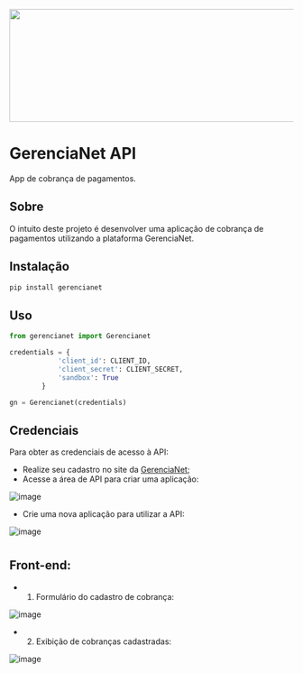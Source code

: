 <p align="center">
  <img width="600" height="200" src="https://gerencianet.com.br/wp-content/themes/Gerencianet/assets/images/portal-da-marca/versoes-da-marca/horizontal/h-p-positivo.png">
</p>

# GerenciaNet API
App de cobrança de pagamentos.

## Sobre
O intuito deste projeto é desenvolver uma aplicação de cobrança de pagamentos utilizando a plataforma GerenciaNet.

## Instalação
```bash
pip install gerencianet
```

## Uso
```python
from gerencianet import Gerencianet

credentials = {
            'client_id': CLIENT_ID,
            'client_secret': CLIENT_SECRET,
            'sandbox': True
        }

gn = Gerencianet(credentials)
```

## Credenciais

Para obter as credenciais de acesso à API:
  - Realize seu cadastro no site da [GerenciaNet](http://gerencianet.com.br/);
  - Acesse a área de API para criar uma aplicação:

  ![image](https://user-images.githubusercontent.com/67582983/143181751-6cf6c9f0-8e69-4d7b-a6a2-94322c621a8e.png)

  
  - Crie uma nova aplicação para utilizar a API:
  
  ![image](https://user-images.githubusercontent.com/67582983/143181386-cfc305ba-1760-4b6f-abf9-8eadce8c1db2.png)

#
## Front-end:
- 1. Formulário do cadastro de cobrança:

![image](https://user-images.githubusercontent.com/67582983/143182908-27df9e42-e7c5-422e-9a86-fb2edcdbc971.png)

- 2. Exibição de cobranças cadastradas:

![image](https://user-images.githubusercontent.com/67582983/143182966-f727e3ee-f572-425e-aa15-c6c79a7462dd.png)

